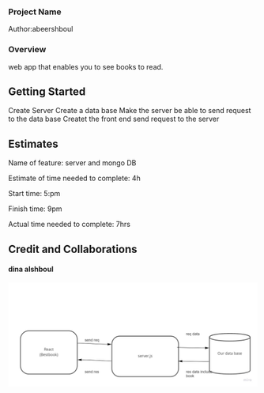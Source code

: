 ### Project Name

Author:abeershboul
### Overview

 web app that enables you to see  books to read.

## Getting Started
Create Server
Create a data base
Make the server be able to send request to the data base
Createt the front end
send request to the server

## Estimates
Name of feature: server and mongo DB

Estimate of time needed to complete: 4h

Start time: 5:pm

Finish time: 9pm

Actual time needed to complete: 7hrs
## Credit and Collaborations
#### dina alshboul


![digram](Untitled%20(2).jpg)

